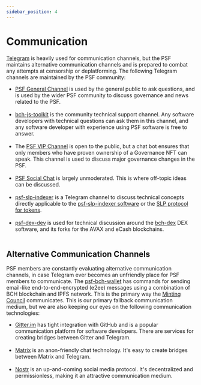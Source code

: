 ```yaml
---
sidebar_position: 4
---
```


# Communication

[Telegram](https://telegram.org/) is heavily used for communication channels, but the PSF maintains alternative communication channels and is prepared to combat any attempts at censorship or deplatforming. The following Telegram channels are maintained by the PSF community:

- [PSF General Channel](https://t.me/permissionless_software) is used by the general public to ask questions, and is used by the wider PSF community to discuss governance and news related to the PSF.<br /><br />
- [bch-js-toolkit](https://t.me/bch_js_toolkit) is the community technical support channel. Any software developers with technical questions can ask them in this channel, and any software developer with experience using PSF software is free to answer.<br /><br />
- The [PSF VIP Channel](https://t.me/psf_vip) is open to the public, but a chat bot ensures that only members who have proven ownership of a Governance NFT can speak. This channel is used to discuss major governance changes in the PSF.<br /><br />
- [PSF Social Chat](https://t.me/psf_social) is largely unmoderated. This is where off-topic ideas can be discussed.<br /><br />
- [psf-slp-indexer](https://t.me/psf_slp) is a Telegram channel to discuss technical concepts directly applicable to the [psf-slp-indexer software](http://github.com) or the [SLP protocol for tokens](https://github.com/simpleledger/slp-specifications/blob/master/slp-token-type-1.md).<br /><br />
- [psf-dex-dev](https://t.me/psf_dex_dev) is used for technical discussion around the [bch-dex](https://dex.fullstack.cash) DEX software, and its forks for the AVAX and eCash blockchains.<br /><br />

## Alternative Communication Channels
PSF members are constantly evaluating alternative communication channels, in case Telegram ever becomes an unfriendly place for PSF members to communicate. The [psf-bch-wallet](https://github.com/Permissionless-Software-Foundation/psf-bch-wallet) has commands for sending email-like end-to-end-encrypted (e2ee) messages using a combination of BCH blockchain and IPFS network. This is the primary way the [Minting Council](/governance/minting-council) communicates. This is our primary fallback communication medium, but we are also keeping our eyes on the following communication technologies:

- [Gitter.im](https://gitter.im/) has tight integration with GitHub and is a popular communication platform for software developers. There are services for creating bridges between Gitter and Telegram.<br /><br />
- [Matrix](https://matrix.org/) is an anon-friendly chat technology. It's easy to create bridges between Matrix and Telegram.<br /><br />
- [Nostr](https://nostr.com/) is an up-and-coming social media protocol. It's decentralized and permissionless, making it an attractive communication medium.

